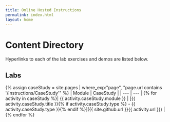 ```yaml
---
title: Online Hosted Instructions
permalink: index.html
layout: home
---
```


# Content Directory

Hyperlinks to each of the lab exercises and demos are listed below.

## Labs

{% assign caseStudy = site.pages | where_exp:"page", "page.url contains '/Instructions/CaseStudy'" %}
| Module | CaseStudy |
| --- | --- | 
{% for activity in caseStudy  %}| {{ activity.caseStudy.module }} | [{{ activity.caseStudy.title }}{% if activity.caseStudy.type %} - {{ activity.caseStudy.type }}{% endif %}]({{ site.github.url }}{{ activity.url }}) |
{% endfor %}


